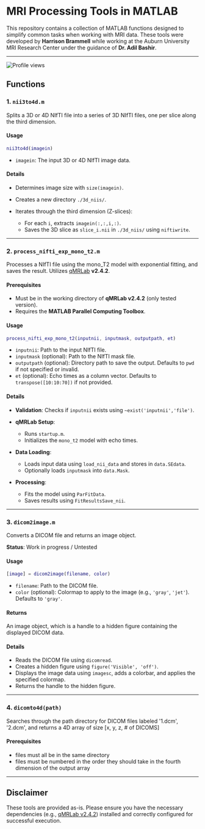 # MRI Processing Tools in MATLAB

This repository contains a collection of MATLAB functions designed to simplify common tasks when working with MRI data. These tools were developed by **Harrison Brammell** while working at the Auburn University MRI Research Center under the guidance of **Dr. Adil Bashir**.

---

![Profile views](https://views.igorkowalczyk.dev/api/badge/harrisoncbrammell?style=classic)

## Functions

### 1. `nii3to4d.m`

Splits a 3D or 4D NIfTI file into a series of 3D NIfTI files, one per slice along the third dimension.

#### Usage

```matlab
nii3to4d(imagein)
```

* `imagein`: The input 3D or 4D NIfTI image data.

#### Details

* Determines image size with `size(imagein)`.
* Creates a new directory `./3d_niis/`.
* Iterates through the third dimension (Z-slices):

  * For each `i`, extracts `imagein(:,:,i,:)`.
  * Saves the 3D slice as `slice_i.nii` in `./3d_niis/` using `niftiwrite`.

---

### 2. `process_nifti_exp_mono_t2.m`

Processes a NIfTI file using the mono\_T2 model with exponential fitting, and saves the result. Utilizes [qMRLab](https://github.com/qMRLab/qMRLab) **v2.4.2**.

#### Prerequisites

* Must be in the working directory of **qMRLab v2.4.2** (only tested version).
* Requires the **MATLAB Parallel Computing Toolbox**.

#### Usage

```matlab
process_nifti_exp_mono_t2(inputnii, inputmask, outputpath, et)
```

* `inputnii`: Path to the input NIfTI file.
* `inputmask` (optional): Path to the NIfTI mask file.
* `outputpath` (optional): Directory path to save the output. Defaults to `pwd` if not specified or invalid.
* `et` (optional): Echo times as a column vector. Defaults to `transpose([10:10:70])` if not provided.

#### Details

* **Validation**: Checks if `inputnii` exists using `~exist('inputnii','file')`.
* **qMRLab Setup**:

  * Runs `startup.m`.
  * Initializes the `mono_t2` model with echo times.
* **Data Loading**:

  * Loads input data using `load_nii_data` and stores in `data.SEdata`.
  * Optionally loads `inputmask` into `data.Mask`.
* **Processing**:

  * Fits the model using `ParFitData`.
  * Saves results using `FitResultsSave_nii`.

---

### 3. `dicom2image.m`

Converts a DICOM file and returns an image object.

**Status**: Work in progress / Untested

#### Usage

```matlab
[image] = dicom2image(filename, color)
```

* `filename`: Path to the DICOM file.
* `color` (optional): Colormap to apply to the image (e.g., `'gray'`, `'jet'`). Defaults to `'gray'`.

#### Returns

An image object, which is a handle to a hidden figure containing the displayed DICOM data.

#### Details

* Reads the DICOM file using `dicomread`.
* Creates a hidden figure using `figure('Visible', 'off')`.
* Displays the image data using `imagesc`, adds a colorbar, and applies the specified colormap.
* Returns the handle to the hidden figure.

---

### 4. `dicomto4d(path)`

Searches through the path directory for DICOM files labeled '1.dcm', '2.dcm', and returns a 4D array of size [x, y, z, # of DICOMS]

#### Prerequisites

* files must all be in the same directory
* files must be numbered in the order they should take in the fourth dimension of the output array

---

## Disclaimer

These tools are provided as-is. Please ensure you have the necessary dependencies (e.g., [qMRLab v2.4.2](https://github.com/qMRLab/qMRLab/releases/tag/v2.4.2)) installed and correctly configured for successful execution.
